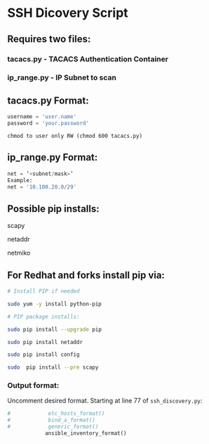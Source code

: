# SSH Dicovery Script

## Requires two files:

### tacacs.py - TACACS Authentication Container

### ip_range.py - IP Subnet to scan

## tacacs.py Format:

```py
username = 'user.name'
password = 'your.password'
```

`chmod to user only RW (chmod 600 tacacs.py)`



## ip_range.py Format:

```py
net = ‘<subnet/mask>’
Example:
net = '10.100.20.0/29'
```

## Possible pip installs:

scapy

netaddr

netmiko

## For Redhat and forks install pip via:

```sh
# Install PIP if needed

sudo yum -y install python-pip

# PIP package installs:

sudo pip install --upgrade pip

sudo pip install netaddr

sudo pip install config

sudo  pip install --pre scapy
```

### Output format:

Uncomment desired format. Starting at line 77 of `ssh_discovery.py`:

```py
#            etc_hosts_format()
#            bind_a_format()
#            generic_format()
            ansible_inventory_format()
```